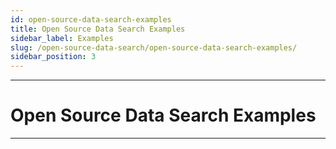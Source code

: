 ```yaml
---
id: open-source-data-search-examples
title: Open Source Data Search Examples
sidebar_label: Examples
slug: /open-source-data-search/open-source-data-search-examples/
sidebar_position: 3
---
```


---
# Open Source Data Search Examples
---